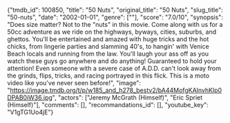 {"tmdb_id": 100850, "title": "50 Nuts", "original_title": "50 Nuts", "slug_title": "50-nuts", "date": "2002-01-01", "genre": [""], "score": "7.0/10", "synopsis": "Does size matter? Not to the \"nuts\" in this movie. Come along with us for a 50cc adventure as we ride on the highways, byways, cities, suburbs, and ghettos. You'll be entertained and amazed with huge tricks and the hot chicks, from lingerie parties and slamming 40's, to hangin' with Venice Beach locals and running from the law. You'll laugh your ass off as you watch these guys go anywhere and do anything! Guaranteed to hold your attention! Even someone with a severe case of A.D.D. can't look away from the grinds, flips, tricks, and racing portrayed in this flick. This is a moto video like you've never seen before!", "image": "https://image.tmdb.org/t/p/w185_and_h278_bestv2/bA44MofgKAInvhKlp0DPAB0iW36.jpg", "actors": ["Jeremy McGrath (Himself)", "Eric Spriet (Himself)"], "comments": [], "recommandations_id": [], "youtube_key": "V1gTG1Uo4jE"}